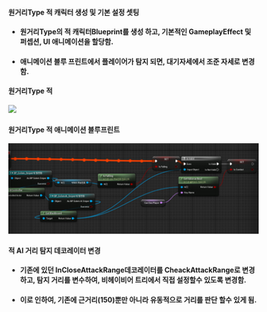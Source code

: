 #### 원거리Type 적 캐릭터 생성 및 기본 설정 셋팅
+ #### 원거리Type의 적 캐릭터Blueprint를 생성 하고, 기본적인 GameplayEffect 및 퍼셉션, UI 애니메이션을 할당함.
+ #### 애니메이션 블루 프린트에서 플레이어가 탐지 되면, 대기자세에서 조준 자세로 변경함.

#### 원거리Type 적
![](./kimeorua.github.io/img/원거리적.PNG)

#### 원거리Type 적 애니메이션 블루프린트
![](./img/원거리ABP.PNG)

#### 적 AI 거리 탐지 데코레이터 변경
+ #### 기존에 있던 InCloseAttackRange데코레이터를 CheackAttackRange로 변경하고, 탐지 거리를 변수하여, 비헤이비어 트리에서 직접 설정할수 있도록 변경함.
+ #### 이로 인하여, 기존에 근거리(150)뿐만 아니라 유동적으로 거리를 판단 할수 있게 됨.
